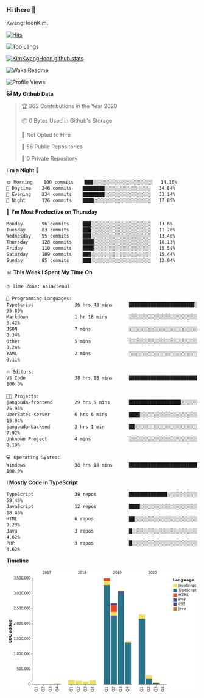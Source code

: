 ### Hi there 👋

KwangHoonKim.

[![Hits](https://hits.seeyoufarm.com/api/count/incr/badge.svg?url=https%3A%2F%2Fgithub.com%2Frhkdgns95)](https://hits.seeyoufarm.com)  

[![Top Langs](https://github-readme-stats.vercel.app/api/top-langs/?username=rhkdgns95&layout=compact)](https://github.com/anuraghazra/github-readme-stats)   

[![KimKwangHoon github stats](https://github-readme-stats.vercel.app/api?username=rhkdgns95&show_icons=true)](https://github.com/anuraghazra/github-readme-stats)  



<!--
**rhkdgns95/rhkdgns95** is a ✨ _special_ ✨ repository because its `README.md` (this file) appears on your GitHub profile.

Here are some ideas to get you started:

- 🔭 I’m currently working on ...
- 🌱 I’m currently learning ...
- 👯 I’m looking to collaborate on ...
- 🤔 I’m looking for help with ...
- 💬 Ask me about ...
- 📫 How to reach me: ...
- 😄 Pronouns: ...
- ⚡ Fun fact: ...
-->



![Waka Readme](https://github.com/rhkdgns95/rhkdgns95/workflows/Waka%20Readme/badge.svg)
<!--START_SECTION:waka-->
![Profile Views](http://img.shields.io/badge/Profile%20Views-2-blue)

**🐱 My Github Data** 

> 🏆 362 Contributions in the Year 2020
 > 
> 📦 0 Bytes Used in Github's Storage 
 > 
> 🚫 Not Opted to Hire
 > 
> 📜 56 Public Repositories
 > 
> 🔑 0 Private Repository 
 > 
**I'm a Night 🦉** 

```text
🌞 Morning    100 commits    ███░░░░░░░░░░░░░░░░░░░░░░   14.16% 
🌆 Daytime    246 commits    ████████░░░░░░░░░░░░░░░░░   34.84% 
🌃 Evening    234 commits    ████████░░░░░░░░░░░░░░░░░   33.14% 
🌙 Night      126 commits    ████░░░░░░░░░░░░░░░░░░░░░   17.85%

```
📅 **I'm Most Productive on Thursday** 

```text
Monday       96 commits     ███░░░░░░░░░░░░░░░░░░░░░░   13.6% 
Tuesday      83 commits     ███░░░░░░░░░░░░░░░░░░░░░░   11.76% 
Wednesday    95 commits     ███░░░░░░░░░░░░░░░░░░░░░░   13.46% 
Thursday     128 commits    ████░░░░░░░░░░░░░░░░░░░░░   18.13% 
Friday       110 commits    ████░░░░░░░░░░░░░░░░░░░░░   15.58% 
Saturday     109 commits    ███░░░░░░░░░░░░░░░░░░░░░░   15.44% 
Sunday       85 commits     ███░░░░░░░░░░░░░░░░░░░░░░   12.04%

```


📊 **This Week I Spent My Time On** 

```text
⌚︎ Time Zone: Asia/Seoul

💬 Programming Languages: 
TypeScript               36 hrs 43 mins      ████████████████████████░   95.89% 
Markdown                 1 hr 18 mins        ░░░░░░░░░░░░░░░░░░░░░░░░░   3.42% 
JSON                     7 mins              ░░░░░░░░░░░░░░░░░░░░░░░░░   0.34% 
Other                    5 mins              ░░░░░░░░░░░░░░░░░░░░░░░░░   0.24% 
YAML                     2 mins              ░░░░░░░░░░░░░░░░░░░░░░░░░   0.11%

🔥 Editors: 
VS Code                  38 hrs 18 mins      █████████████████████████   100.0%

🐱‍💻 Projects: 
jangbuda-frontend        29 hrs 5 mins       ███████████████████░░░░░░   75.95% 
UberEates-server         6 hrs 6 mins        ████░░░░░░░░░░░░░░░░░░░░░   15.94% 
jangbuda-backend         3 hrs 1 min         ██░░░░░░░░░░░░░░░░░░░░░░░   7.92% 
Unknown Project          4 mins              ░░░░░░░░░░░░░░░░░░░░░░░░░   0.19%

💻 Operating System: 
Windows                  38 hrs 18 mins      █████████████████████████   100.0%

```

**I Mostly Code in TypeScript** 

```text
TypeScript               38 repos            ██████████████░░░░░░░░░░░   58.46% 
JavaScript               12 repos            ████░░░░░░░░░░░░░░░░░░░░░   18.46% 
HTML                     6 repos             ██░░░░░░░░░░░░░░░░░░░░░░░   9.23% 
Java                     3 repos             █░░░░░░░░░░░░░░░░░░░░░░░░   4.62% 
PHP                      3 repos             █░░░░░░░░░░░░░░░░░░░░░░░░   4.62%

```


**Timeline**

![Chart not found](https://github.com/rhkdgns95/rhkdgns95/blob/master/charts/bar_graph.png) 


<!--END_SECTION:waka-->
